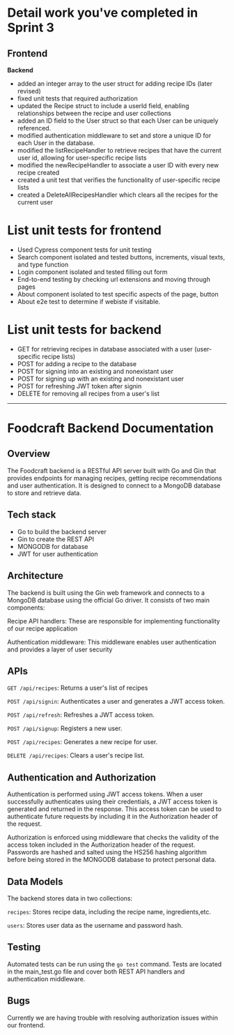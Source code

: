 
# Detail work you've completed in Sprint 3
**Frontend**
- 

**Backend**
- added an integer array to the user struct for adding recipe IDs (later revised)
- fixed unit tests that required authorization
- updated the Recipe struct to include a userId field, enabling relationships between the recipe and user collections
- added an ID field to the User struct so that each User can be uniquely referenced.
- modified authentication middleware to set and store a unique ID for each User in the database.
- modified the listRecipeHandler to retrieve recipes that have the current user id, allowing for user-specific recipe lists
- modified the newRecipeHandler to associate a user ID with every new recipe created
- created a unit test that verifies the functionality of user-specific recipe lists
- created a DeleteAllRecipesHandler which clears all the recipes for the current user
# List unit tests for frontend
- Used Cypress component tests for unit testing
- Search component isolated and tested buttons, increments, visual texts, and type function
- Login component isolated and tested filling out form
- End-to-end testing by checking url extensions and moving through pages
- About component isolated to test specific aspects of the page, button
- About e2e test to determine if webiste if visitable.

# List unit tests for backend
- GET for retrieving recipes in database associated with a user (user-specific recipe lists)
- POST for adding a recipe to the database
- POST for signing into an existing and nonexistant user
- POST for signing up with an existing and nonexistant user
- POST for refreshing JWT token after signin
- DELETE for removing all recipes from a user's list

------------

# Foodcraft Backend Documentation
## Overview
The Foodcraft backend is a RESTful API server built with Go and Gin that provides endpoints for managing recipes, getting recipe recommendations and user authentication. It is designed to connect to a MongoDB database to store and retrieve data.
## Tech stack
- Go to build the backend server
- Gin to create the REST API
- MONGODB for database
- JWT for user authentication

## Architecture
The backend is built using the Gin web framework and connects to a MongoDB database using the official Go driver. It consists of two main components:

Recipe API handlers: These are responsible for implementing functionality of our recipe application 

Authentication middleware: This middleware enables user authentication and provides a layer of user security
## APIs
`GET /api/recipes`: Returns a user's list of recipes

`POST /api/signin`: Authenticates a user and generates a JWT access token.

`POST /api/refresh`: Refreshes a JWT access token.

`POST /api/signup`: Registers a new user.

`POST /api/recipes`: Generates a new recipe for user.

`DELETE /api/recipes`: Clears a user's recipe list.

## Authentication and Authorization
Authentication is performed using JWT access tokens. When a user successfully authenticates using their credentials, a JWT access token is generated and returned in the response. This access token can be used to authenticate future requests by including it in the Authorization header of the request.

Authorization is enforced using middleware that checks the validity of the access token included in the Authorization header of the request. 
Passwords are hashed and salted using the HS256 hashing algorithm before being stored in the MONGODB database to protect personal data.
## Data Models
The backend stores data in two collections:

`recipes`: Stores recipe data, including the recipe name, ingredients,etc.

`users`: Stores user data as the username and password hash.
## Testing
Automated tests can be run using the `go test` command. Tests are located in the main_test.go file and cover both REST API handlers and authentication middleware.
## Bugs
Currently we are having trouble with resolving authorization issues within our frontend.
